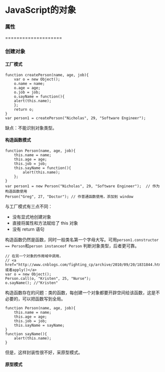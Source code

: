 JavaScript的对象
=================
### 属性


====================

### 创建对象
#### 工厂模式

    function createPerson(name, age, job){
        var o = new Object();
        o.name = name;
        o.age = age;
        o.job = job;
        o.sayName = function(){
        alert(this.name);
        };
        return o;
    }
    var person1 = createPerson("Nicholas", 29, "Software Engineer");
  
缺点：不能识别对象类型。
  
#### 构造函数模式

    function Person(name, age, job){
        this.name = name;
        this.age = age;
        this.job = job;
        this.sayName = function(){
            alert(this.name);
        };
    }
    var person1 = new Person("Nicholas", 29, "Software Engineer");  // 作为构造函数使用
    Person("Greg", 27, "Doctor"); // 作普通函数使用，添加到 window
  
与工厂模式有三点不同：
* 没有显式地创建对象
* 直接将属性和方法赋给了 this 对象
* 没有 return 语句

构造函数仍然是函数，同时一般类名第一个字母大写。可用`person1.constructor == Person`和`person instanceof Person`
判断对象类型，后者更可靠。

    // 在另一个对象的作用域中调用，
    // <a href="http://www.cnblogs.com/fighting_cp/archive/2010/09/20/1831844.html">call()或者apply()</a>
    var o = new Object();
    Person.call(o, "Kristen", 25, "Nurse");
    o.sayName(); //"Kristen"
  
构造函数存在的问题：类的函数，每创建一个对象都要开辟空间给该函数，这是不必要的，可以把函数写到全局。

    function Person(name, age, job){
        this.name = name;
        this.age = age;
        this.job = job;
        this.sayName = sayName;
    }
    function sayName(){
        alert(this.name);
    }
  
但是，这样封装性很不好，采原型模式。

#### 原型模式
